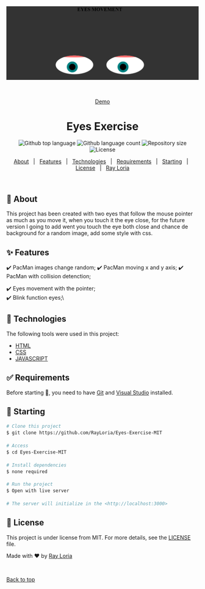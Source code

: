 <div align="center" id="top"> 
  <img src="img.png" alt="Eye Exercise" />

&#xa0;

<a href="https://rayloria.github.io/Eyes-Exercise-MIT/">Demo</a>

</div>

<h1 align="center">Eyes Exercise</h1>

<p align="center">
  <img alt="Github top language" src="https://img.shields.io/github/languages/top/RayLoria/Eyes-Exercise-MIT?color=56BEB8">

  <img alt="Github language count" src="https://img.shields.io/github/languages/count/RayLoria/Eyes-Exercise-MIT?color=56BEB8">

  <img alt="Repository size" src="https://img.shields.io/github/repo-size/RayLoria/Eyes-Exercise-MIT?color=56BEB8">

  <img alt="License" src="https://img.shields.io/github/license/RayLoria/Eyes-Exercise-MIT?color=56BEB8">

  <!-- <img alt="Github issues" src="https://img.shields.io/github/issues/{{YOUR_GITHUB_USERNAME}}/eye-exercise?color=56BEB8" /> -->

  <!-- <img alt="Github forks" src="https://img.shields.io/github/forks/{{YOUR_GITHUB_USERNAME}}/eye-exercise?color=56BEB8" /> -->

  <!-- <img alt="Github stars" src="https://img.shields.io/github/stars/{{YOUR_GITHUB_USERNAME}}/eye-exercise?color=56BEB8" /> -->
</p>

<!-- Status -->

<!-- <h4 align="center">
	🚧  Eye Exercise 🚀 Under construction...  🚧
</h4>

<hr> -->

<p align="center">
  <a href="#dart-about">About</a> &#xa0; | &#xa0; 
  <a href="#sparkles-features">Features</a> &#xa0; | &#xa0;
  <a href="#rocket-technologies">Technologies</a> &#xa0; | &#xa0;
  <a href="#white_check_mark-requirements">Requirements</a> &#xa0; | &#xa0;
  <a href="#checkered_flag-starting">Starting</a> &#xa0; | &#xa0;
  <a href="#memo-license">License</a> &#xa0; | &#xa0;
  <a href="https://github.com/RayLoria" target="_blank">Ray Loria</a>
</p>

<br>

## :dart: About

This project has been created with two eyes that follow the mouse pointer as much as you move it, when you touch it the eye close, for the future version I going to add went you touch the eye both close and chance de background for a random image, add some style with css.

## :sparkles: Features

✔️ PacMan images change random;
✔️ PacMan moving x and y axis;
✔️ PacMan with collision detenction;

:heavy_check_mark: Eyes movement with the pointer;\
:heavy_check_mark: Blink function eyes;\

## :rocket: Technologies

The following tools were used in this project:

- [HTML](https://www.w3schools.com/html/)
- [CSS](https://www.w3schools.com/css/)
- [JAVASCRIPT](https://www.w3schools.com/js/)

## :white_check_mark: Requirements

Before starting :checkered_flag:, you need to have [Git](https://git-scm.com) and [Visual Studio](https://code.visualstudio.com/) installed.

## :checkered_flag: Starting

```bash
# Clone this project
$ git clone https://github.com/RayLoria/Eyes-Exercise-MIT

# Access
$ cd Eyes-Exercise-MIT

# Install dependencies
$ none required

# Run the project
$ Open with live server

# The server will initialize in the <http://localhost:3000>
```

## :memo: License

This project is under license from MIT. For more details, see the [LICENSE](LICENSE.md) file.

Made with :heart: by <a href="https://github.com/RayLoria" target="_blank">Ray Loria</a>

&#xa0;

<a href="#top">Back to top</a>
